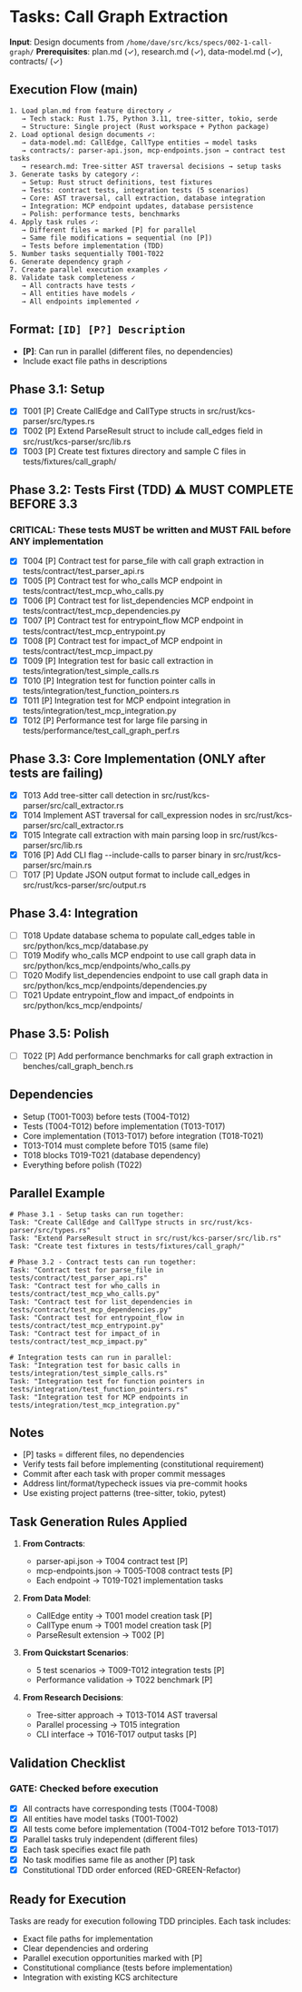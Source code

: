 # Tasks: Call Graph Extraction

**Input**: Design documents from `/home/dave/src/kcs/specs/002-1-call-graph/`
**Prerequisites**: plan.md (✓), research.md (✓), data-model.md (✓), contracts/ (✓)

## Execution Flow (main)

```text
1. Load plan.md from feature directory ✓
   → Tech stack: Rust 1.75, Python 3.11, tree-sitter, tokio, serde
   → Structure: Single project (Rust workspace + Python package)
2. Load optional design documents ✓:
   → data-model.md: CallEdge, CallType entities → model tasks
   → contracts/: parser-api.json, mcp-endpoints.json → contract test tasks
   → research.md: Tree-sitter AST traversal decisions → setup tasks
3. Generate tasks by category ✓:
   → Setup: Rust struct definitions, test fixtures
   → Tests: contract tests, integration tests (5 scenarios)
   → Core: AST traversal, call extraction, database integration
   → Integration: MCP endpoint updates, database persistence
   → Polish: performance tests, benchmarks
4. Apply task rules ✓:
   → Different files = marked [P] for parallel
   → Same file modifications = sequential (no [P])
   → Tests before implementation (TDD)
5. Number tasks sequentially T001-T022
6. Generate dependency graph ✓
7. Create parallel execution examples ✓
8. Validate task completeness ✓
   → All contracts have tests ✓
   → All entities have models ✓
   → All endpoints implemented ✓
```

## Format: `[ID] [P?] Description`

- **[P]**: Can run in parallel (different files, no dependencies)
- Include exact file paths in descriptions

## Phase 3.1: Setup

- [x] T001 [P] Create CallEdge and CallType structs in src/rust/kcs-parser/src/types.rs
- [x] T002 [P] Extend ParseResult struct to include call_edges field in src/rust/kcs-parser/src/lib.rs
- [x] T003 [P] Create test fixtures directory and sample C files in tests/fixtures/call_graph/

## Phase 3.2: Tests First (TDD) ⚠️ MUST COMPLETE BEFORE 3.3

### CRITICAL: These tests MUST be written and MUST FAIL before ANY implementation

- [x] T004 [P] Contract test for parse_file with call graph extraction in tests/contract/test_parser_api.rs
- [x] T005 [P] Contract test for who_calls MCP endpoint in tests/contract/test_mcp_who_calls.py
- [x] T006 [P] Contract test for list_dependencies MCP endpoint in tests/contract/test_mcp_dependencies.py
- [x] T007 [P] Contract test for entrypoint_flow MCP endpoint in tests/contract/test_mcp_entrypoint.py
- [x] T008 [P] Contract test for impact_of MCP endpoint in tests/contract/test_mcp_impact.py
- [x] T009 [P] Integration test for basic call extraction in tests/integration/test_simple_calls.rs
- [x] T010 [P] Integration test for function pointer calls in tests/integration/test_function_pointers.rs
- [x] T011 [P] Integration test for MCP endpoint integration in tests/integration/test_mcp_integration.py
- [x] T012 [P] Performance test for large file parsing in tests/performance/test_call_graph_perf.rs

## Phase 3.3: Core Implementation (ONLY after tests are failing)

- [x] T013 Add tree-sitter call detection in src/rust/kcs-parser/src/call_extractor.rs
- [x] T014 Implement AST traversal for call_expression nodes in src/rust/kcs-parser/src/call_extractor.rs
- [x] T015 Integrate call extraction with main parsing loop in src/rust/kcs-parser/src/lib.rs
- [x] T016 [P] Add CLI flag --include-calls to parser binary in src/rust/kcs-parser/src/main.rs
- [ ] T017 [P] Update JSON output format to include call_edges in src/rust/kcs-parser/src/output.rs

## Phase 3.4: Integration

- [ ] T018 Update database schema to populate call_edges table in src/python/kcs_mcp/database.py
- [ ] T019 Modify who_calls MCP endpoint to use call graph data in src/python/kcs_mcp/endpoints/who_calls.py
- [ ] T020 Modify list_dependencies endpoint to use call graph data in src/python/kcs_mcp/endpoints/dependencies.py
- [ ] T021 Update entrypoint_flow and impact_of endpoints in src/python/kcs_mcp/endpoints/

## Phase 3.5: Polish

- [ ] T022 [P] Add performance benchmarks for call graph extraction in benches/call_graph_bench.rs

## Dependencies

- Setup (T001-T003) before tests (T004-T012)
- Tests (T004-T012) before implementation (T013-T017)
- Core implementation (T013-T017) before integration (T018-T021)
- T013-T014 must complete before T015 (same file)
- T018 blocks T019-T021 (database dependency)
- Everything before polish (T022)

## Parallel Example

```text
# Phase 3.1 - Setup tasks can run together:
Task: "Create CallEdge and CallType structs in src/rust/kcs-parser/src/types.rs"
Task: "Extend ParseResult struct in src/rust/kcs-parser/src/lib.rs"
Task: "Create test fixtures in tests/fixtures/call_graph/"

# Phase 3.2 - Contract tests can run together:
Task: "Contract test for parse_file in tests/contract/test_parser_api.rs"
Task: "Contract test for who_calls in tests/contract/test_mcp_who_calls.py"
Task: "Contract test for list_dependencies in tests/contract/test_mcp_dependencies.py"
Task: "Contract test for entrypoint_flow in tests/contract/test_mcp_entrypoint.py"
Task: "Contract test for impact_of in tests/contract/test_mcp_impact.py"

# Integration tests can run in parallel:
Task: "Integration test for basic calls in tests/integration/test_simple_calls.rs"
Task: "Integration test for function pointers in tests/integration/test_function_pointers.rs"
Task: "Integration test for MCP endpoints in tests/integration/test_mcp_integration.py"
```

## Notes

- [P] tasks = different files, no dependencies
- Verify tests fail before implementing (constitutional requirement)
- Commit after each task with proper commit messages
- Address lint/format/typecheck issues via pre-commit hooks
- Use existing project patterns (tree-sitter, tokio, pytest)

## Task Generation Rules Applied

1. **From Contracts**:
   - parser-api.json → T004 contract test [P]
   - mcp-endpoints.json → T005-T008 contract tests [P]
   - Each endpoint → T019-T021 implementation tasks

2. **From Data Model**:
   - CallEdge entity → T001 model creation task [P]
   - CallType enum → T001 model creation task [P]
   - ParseResult extension → T002 [P]

3. **From Quickstart Scenarios**:
   - 5 test scenarios → T009-T012 integration tests [P]
   - Performance validation → T022 benchmark [P]

4. **From Research Decisions**:
   - Tree-sitter approach → T013-T014 AST traversal
   - Parallel processing → T015 integration
   - CLI interface → T016-T017 output tasks [P]

## Validation Checklist

### GATE: Checked before execution

- [x] All contracts have corresponding tests (T004-T008)
- [x] All entities have model tasks (T001-T002)
- [x] All tests come before implementation (T004-T012 before T013-T017)
- [x] Parallel tasks truly independent (different files)
- [x] Each task specifies exact file path
- [x] No task modifies same file as another [P] task
- [x] Constitutional TDD order enforced (RED-GREEN-Refactor)

## Ready for Execution

Tasks are ready for execution following TDD principles. Each task includes:

- Exact file paths for implementation
- Clear dependencies and ordering
- Parallel execution opportunities marked with [P]
- Constitutional compliance (tests before implementation)
- Integration with existing KCS architecture
